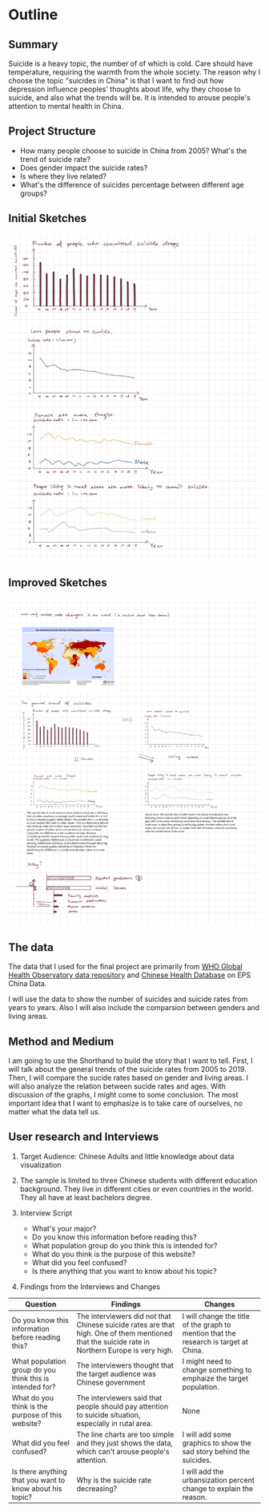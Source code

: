 # Outline

## Summary

Suicide is a heavy topic, the number of of which is cold. Care should have temperature, requiring the warmth from the whole society. The reason why I choose the topic "suicides in China" is that I want to find out how depression influence peoples' thoughts about life, why they choose to suicide, and also what the trends will be. It is intended to arouse people's attention to mental health in China.

## Project Structure

- How many people choose to suicide in China from 2005? What's the trend of suicide rate?
- Does gender impact the suicide rates?
- Is where they live related?
- What's the difference of suicides percentage between different age groups?

## Initial Sketches

![sketches](InitialSketches.jpeg)

## Improved Sketches

![sketches](InitialSketches-2.jpg)

## The data

The data that I used for the final project are primarily from [WHO Global Health Observatory data repository](https://apps.who.int/gho/data/view.main.MHSUICIDEv?lang=en) and [Chinese Health Database](http://www.epschinadata.com/data-resource.html) on EPS China Data.

I will use the data to show the number of suicides and suicide rates from years to years. Also I will also include the comparsion between genders and living areas.

## Method and Medium

I am going to use the Shorthand to build the story that I want to tell. First, I will talk about the general trends of the suicide rates from 2005 to 2019. Then, I will compare the sucide rates based on gender and living areas. I will also analyze the relation between sucide rates and ages. With discussion of the graphs, I might come to some conclusion. The most important idea that I want to emphasize is to take care of ourselves, no matter what the data tell us.

## User research and Interviews

1. Target Audience: Chinese Adults and little knowledge about data visualization

2. The sample is limited to three Chinese students with different education background. They live in different cities or even countries in the world. They all have at least bachelors degree.

3. Interview Script

    - What's your major?
    - Do you know this information before reading this?
    - What population group do you think this is intended for?
    - What do you think is the purpose of this website?
    - What did you feel confused?
    - Is there anything that you want to know about his topic?

4. Findings from the Interviews and Changes

| Question                                                  | Findings           | Changes |
| -------------                                             |-------------   | -----|
| Do you know this information before reading this?         | The interviewers did not that Chinese suicide rates are that high. One of them mentioned that the suicide rate in Northern Europe is very high.  | I will change the title of the graph to mention that the research is target at China. |
| What population group do you think this is intended for?  | The interviewers thought that the target audience was Chinese government     | I might need to change something to emphaize the target population. |
| What do you think is the purpose of this website?         | The interviewers said that people should pay attention to suicide situation, especially in rutal area.| None|
| What did you feel confused?                               | The line charts are too simple and they just shows the data, which can't arouse people's attention. | I will add some graphics to show the sad story behind the suicides. |
| Is there anything that you want to know about his topic?  | Why is the suicide rate decreasing?    | I will add the urbansization percent change to explain the reason. |